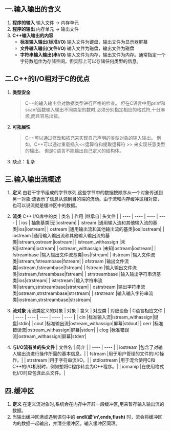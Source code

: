 ## 一.输入输出的含义
1.	**程序的输入**  输入文件 -> 内存单元
2.	**程序的输出**  内存单元 -> 输出文件
3.	**C++输入输出的内容** 
	+	**标准输入输出(标准I/O)** 输入文件为键盘，输出文件为显示器屏幕
	+	**文件输入输出(文件I/O)** 输入文件为磁盘，输出文件为磁盘
	+	**字符串输入输出(串I/O)** 输入文件为内存，输出文件为内存。通常指定一个字符数组作为存储空间，但实际上可以存储任何类型的信息。
## 二.C++的I/O相对于C的优点
1.	**类型安全**
	
	>C++的输入输出会对数据类型进行严格的检查。
	>但在C语言中用prinf和scanf函数输入输出不同类型的数时,必须分别指定相应的格式符,十分麻烦,而且容易出错。

2.	**可拓展性**
	>C++可以通过修改和拓充来实现自己声明的类型对象的输入输出。
	>例如，C++可以通过重载插入<<运算符和提取运算符 \>\> 来实现任意类型的输出。
	>但是C语言不能输出自己定义的结构体。

3.	缺点：复杂

## 三.输入输出流概述
1.	**定义** 由若干字节组成的字节序列,这些字节中的数据按顺序从一个对象传送到另一对象;流表示了信息从源到目的端的流动。由于流和内存缓冲区相对应，也可以说流就是缓冲区中的数据。

2.	**流类** C++ I/O库中的类
	| 类名 | 作用 |继承自| 头文件 |
	| ---- | ---- | ---- | ---- |
	|  ios  | 抽象基类|无|iostream|
	|  istream  |通用输入流和其他输入流的基类|ios|iostream|
	|  ostream  |通用输出流和其他输出流的基类|ios|iostream|
	|  iostream  |通用输入输出流和其他输入输出流的基类|istream,ostream|iostream|
	|  istream_withassign  |未知|istream|iostream|
	|  ostream_withassign  |未知|ostream|iostream|
	|  fstreambase  |输入输出文件流基类|ios|fstream|
	|  ifstream  |输入文件流类|istream,fstreambase|fstream|
	|  ofstream  |输出文件流类|ostream,fstreambase|fstream|
	|  fstream  |输入输出文件流类|iostream,fstreambase|fstream|
	|  strstreambase  |输入输出字符串流基类|ios|strstream|
	|  istrstream  |输入字符串流类|istream,strstreambase|strstream|
	|  ostrstream  |输出字符串流类|ostream,strstreambase|strstream|
	|  strstream  |输入输入字符串流类|iostream,strstreambase|strstream|
3.	**流对象** 用流类定义的对象
	| 对象 | 含义 | 对应类 | 对应设备 | C语言相应文件 |
	| ---- | ---- | ---- | ---- | ---- |
	|  cin  |标准输入流|istream_withassign|键盘|stdin|
	|  cout  |标准输出流|ostream_withassign|屏幕|stdout|
	|  cerr  |标准错误流|ostream_withassign|屏幕|stderr|
	|  clog  |标准错误流|ostream_withassign|屏幕|stderr|
4.	**与I/O流有关的头文件**
	| 文件名 | 简介 |
	| ---- | ---- |
	|  iostream  |包含了对输人输出流进行操作所需的基本信息。|
	|  fstream  |用于用户管理的文件的I/O操作。|
	|  strstream  |用于字符串流I/O。|
	|  stdiostream  |用于混合使用C和C++的I/O机制时，例如想将C程序转变为C++程序。|
	|  iomanip  |在使用格式化I/O时应包含此头文件。|
## 四.缓冲区
1.	**定义** 在定义流对象时,系统会在内存中开辟一段缓冲区,用来暂存输入输出流的数据。
2.	当输出缓冲区满或遇到语句中的 **endl(或’\n’,ends,flush)** 时，流会将缓冲区内的数据一起输出，并清空缓冲区。输入缓冲区同理。